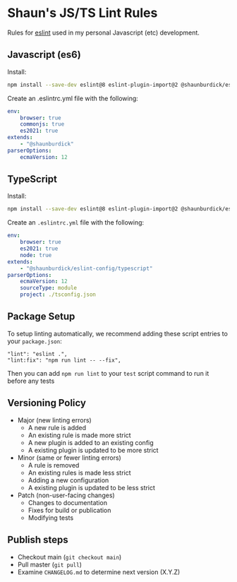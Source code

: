 # Shaun's JS/TS Lint Rules

Rules for [eslint](https://github.com/eslint/eslint)
used in my personal Javascript (etc) development.

## Javascript (es6)

Install:

```sh
npm install --save-dev eslint@8 eslint-plugin-import@2 @shaunburdick/eslint-config
```

Create an .eslintrc.yml file with the following:

```yaml
env:
    browser: true
    commonjs: true
    es2021: true
extends:
    - "@shaunburdick"
parserOptions:
    ecmaVersion: 12
```

## TypeScript

Install:

```sh
npm install --save-dev eslint@8 eslint-plugin-import@2 @shaunburdick/eslint-config @typescript-eslint/parser@5 @typescript-eslint/eslint-plugin@5
```

Create an `.eslintrc.yml` file with the following:

```yaml
env:
    browser: true
    es2021: true
    node: true
extends:
    - "@shaunburdick/eslint-config/typescript"
parserOptions:
    ecmaVersion: 12
    sourceType: module
    project: ./tsconfig.json
```

## Package Setup

To setup linting automatically, we recommend adding these script entries to your `package.json`:

```
"lint": "eslint .",
"lint:fix": "npm run lint -- --fix",
```

Then you can add `npm run lint` to your `test` script command to run it before any tests

## Versioning Policy

-   Major (new linting errors)
    -   A new rule is added
    -   An existing rule is made more strict
    -   A new plugin is added to an existing config
    -   A existing plugin is updated to be more strict
-   Minor (same or fewer linting errors)
    -   A rule is removed
    -   An existing rules is made less strict
    -   Adding a new configuration
    -   A existing plugin is updated to be less strict
-   Patch (non-user-facing changes)
    -   Changes to documentation
    -   Fixes for build or publication
    -   Modifying tests

## Publish steps

-   Checkout main (`git checkout main`)
-   Pull master (`git pull`)
-   Examine `CHANGELOG.md` to determine next version (X.Y.Z)
